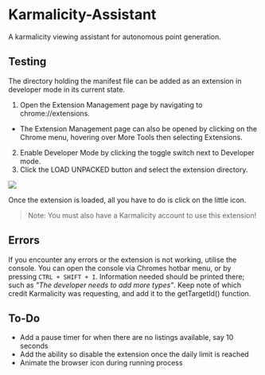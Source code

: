 # Karmalicity-Assistant
A karmalicity viewing assistant for autonomous point generation.

## Testing
The directory holding the manifest file can be added as an extension in developer mode in its current state.

1. Open the Extension Management page by navigating to chrome://extensions.
 - The Extension Management page can also be opened by clicking on the Chrome menu, hovering over More Tools then selecting Extensions.
2. Enable Developer Mode by clicking the toggle switch next to Developer mode.
3. Click the LOAD UNPACKED button and select the extension directory.

![](https://developer.chrome.com/static/images/get_started/load_extension.png)

Once the extension is loaded, all you have to do is click on the little icon.  
> Note: You must also have a Karmalicity account to use this extension!

## Errors
If you encounter any errors or the extension is not working, utilise the console.  You can open the console via Chromes hotbar menu, or by pressing `CTRL + SHIFT + I`.  Information needed should be printed there; such as *"The developer needs to add more types"*.  Keep note of which credit Karmalicity was requesting, and add it to the getTargetId() function.

## To-Do
- Add a pause timer for when there are no listings available, say 10 seconds
- Add the ability so disable the extension once the daily limit is reached
- Animate the browser icon during running process
